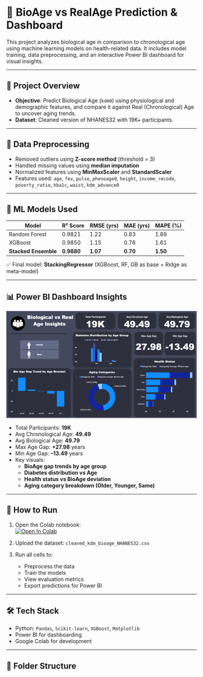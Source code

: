 # 🧬 BioAge vs RealAge Prediction & Dashboard

This project analyzes biological age in comparison to chronological age using machine learning models on health-related data. It includes model training, data preprocessing, and an interactive Power BI dashboard for visual insights.

---

## 📌 Project Overview

- **Objective**: Predict Biological Age (`kdm0`) using physiological and demographic features, and compare it against Real (Chronological) Age to uncover aging trends.
- **Dataset**: Cleaned version of NHANES32 with 19K+ participants.

---

## 🧹 Data Preprocessing

- Removed outliers using **Z-score method** (threshold = 3)
- Handled missing values using **median imputation**
- Normalized features using **MinMaxScaler** and **StandardScaler**
- Features used: `age`, `fev`, `pulse`, `phenoage0`, `height`, `income_recode`, `poverty_ratio`, `hba1c`, `waist`, `kdm_advance0`

---

## 🤖 ML Models Used

| Model                 | R² Score | RMSE (yrs) | MAE (yrs) | MAPE (%) |
|----------------------|----------|------------|-----------|----------|
| Random Forest        | 0.9821   | 1.22       | 0.83      | 1.89     |
| XGBoost              | 0.9850   | 1.15       | 0.76      | 1.61     |
| **Stacked Ensemble** | **0.9880** | **1.07**   | **0.70**  | **1.50** |

✅ Final model: **StackingRegressor** (XGBoost, RF, GB as base + Ridge as meta-model)

---

## 📊 Power BI Dashboard Insights

![Dashboard Preview](https://github.com/aryanV1999/BiologicalAge-vs-RealAge-Prediction-Dashboard/blob/main/Dashboard.png)

- Total Participants: **19K**
- Avg Chronological Age: **49.49**
- Avg Biological Age: **49.79**
- Max Age Gap: **+27.98** years
- Min Age Gap: **–13.49** years
- Key visuals:
  - **BioAge gap trends by age group**
  - **Diabetes distribution vs Age**
  - **Health status vs BioAge deviation**
  - **Aging category breakdown (Older, Younger, Same)**

---

## 🚀 How to Run

1. Open the Colab notebook:  
   [![Open In Colab](https://colab.research.google.com/assets/colab-badge.svg)](https://colab.research.google.com/drive/1dg-SusBMRGRZfvmlnS6sI-IHvzhAm057?usp=sharing)

2. Upload the dataset: `cleaned_kdm_bioage_NHANES32.csv`

3. Run all cells to:
   - Preprocess the data
   - Train the models
   - View evaluation metrics
   - Export predictions for Power BI

---

## 🛠 Tech Stack

- Python: `Pandas`, `Scikit-learn`, `XGBoost`, `Matplotlib`
- Power BI for dashboarding
- Google Colab for development

---

## 📎 Folder Structure

